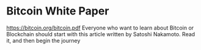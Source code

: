 # Bitcoin White Paper
https://bitcoin.org/bitcoin.pdf
Everyone who want to learn about Bitcoin or Blockchain should start with this article written by Satoshi Nakamoto.
Read it, and then begin the journey
